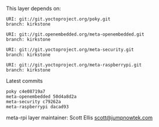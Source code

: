 This layer depends on:

    URI: git://git.yoctoproject.org/poky.git
    branch: kirkstone

    URI: git://git.openembedded.org/meta-openembedded.git
    branch: kirkstone

    URI: git://git.yoctoproject.org/meta-security.git
    branch: kirkstone

    URI: git://git.yoctoproject.org/meta-raspberrypi.git
    branch: kirkstone

Latest commits

    poky c4e08719a7
    meta-openembedded 50d4a8d2a
    meta-security c79262a
    meta-raspberrypi dacad93

meta-rpi layer maintainer: Scott Ellis <scott@jumpnowtek.com>
